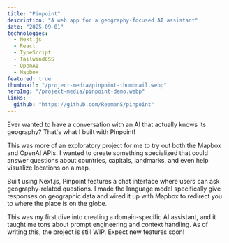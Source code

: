 ```yaml
---
title: "Pinpoint"
description: "A web app for a geography-focused AI assistant"
date: "2025-09-01"
technologies:
  - Next.js
  - React
  - TypeScript
  - TailwindCSS
  - OpenAI
  - Mapbox
featured: true
thumbnail: "/project-media/pinpoint-thumbnail.webp"
heroImg: "/project-media/pinpoint-demo.webp"
links:
  github: "https://github.com/ReemanS/pinpoint"
---
```


Ever wanted to have a conversation with an AI that actually knows its geography? That's what I built with Pinpoint!

This was more of an exploratory project for me to try out both the Mapbox and OpenAI APIs. I wanted to create something specialized that could answer questions about countries, capitals, landmarks, and even help visualize locations on a map.

Built using Next.js, Pinpoint features a chat interface where users can ask geography-related questions. I made the language model specifically give responses on geographic data and wired it up with Mapbox to redirect you to where the place is on the globe.

This was my first dive into creating a domain-specific AI assistant, and it taught me tons about prompt engineering and context handling. As of writing this, the project is still WIP. Expect new features soon!
